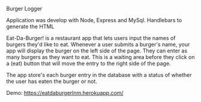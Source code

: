 Burger Logger 

Application was develop with Node, Express and MySql. Handlebars to generate the HTML

Eat-Da-Burger! is a restaurant app that lets users input the names of burgers they'd like to eat.  Whenever a user submits a burger's name, your app will display the burger on the left side of the page.  They can enter as many burgers as they want to eat.  This is a waiting area before they click on a (eat) button that will move the entry to the right side of the page. 

The app store's each burger entry in the database with a status of whether the user has eaten the burger or not.

Demo:
https://eatdaburgerlnm.herokuapp.com/

